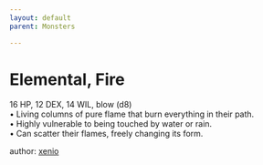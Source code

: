 ```yaml
---
layout: default
parent: Monsters 

--- 
```

# Elemental, Fire
16 HP, 12 DEX, 14 WIL, blow (d8)  
• Living columns of pure flame that burn everything in their path.  
• Highly vulnerable to being touched by water or rain.  
• Can scatter their flames, freely changing its form.  




author: [xenio](https://xenioinabottle.blogspot.com/2021/02/classic-monsters-for-cairnito-part-1.html) 



